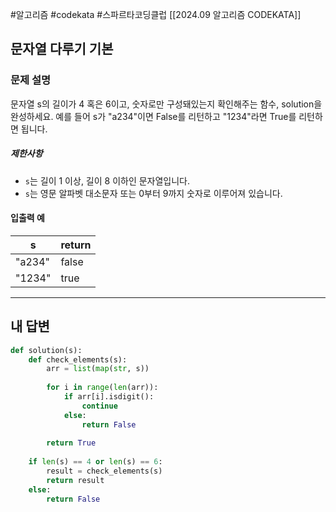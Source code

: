 #알고리즘 #codekata #스파르타코딩클럽 [[2024.09 알고리즘 CODEKATA]]

## 문자열 다루기 기본

### 문제 설명

문자열 s의 길이가 4 혹은 6이고, 숫자로만 구성돼있는지 확인해주는 함수, solution을 완성하세요. 예를 들어 s가 "a234"이면 False를 리턴하고 "1234"라면 True를 리턴하면 됩니다.
##### 제한사항
- `s`는 길이 1 이상, 길이 8 이하인 문자열입니다.
- `s`는 영문 알파벳 대소문자 또는 0부터 9까지 숫자로 이루어져 있습니다.
#### 입출력 예

| s      | return |
| ------ | ------ |
| "a234" | false  |
| "1234" | true   |

---

## 내 답변

```python
def solution(s):
    def check_elements(s):
        arr = list(map(str, s))
        
        for i in range(len(arr)):
            if arr[i].isdigit():
                continue
            else:
                return False
        
        return True
    
    if len(s) == 4 or len(s) == 6:
        result = check_elements(s)
        return result
    else:
        return False
```
 